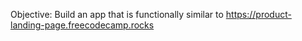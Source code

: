 Objective: Build an app that is functionally similar to https://product-landing-page.freecodecamp.rocks